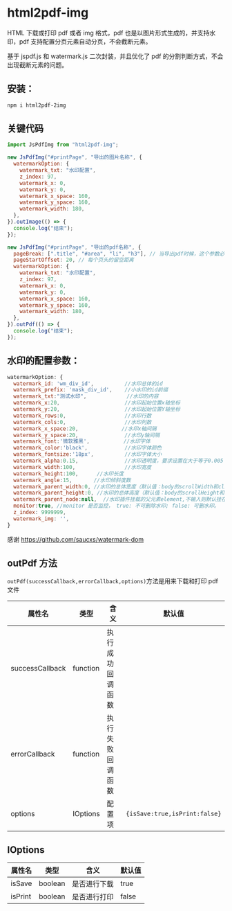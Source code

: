 # html2pdf-img

HTML 下载或打印 pdf 或者 img 格式，pdf 也是以图片形式生成的，并支持水印，pdf 支持配置分页元素自动分页，不会截断元素。

基于 jspdf.js 和 watermark.js 二次封装，并且优化了 pdf 的分割判断方式，不会出现截断元素的问题。

## 安装：

```bash
npm i html2pdf-2img
```

## 关键代码

```js
import JsPdfImg from "html2pdf-img";

new JsPdfImg("#printPage", "导出的图片名称", {
  watermarkOption: {
    watermark_txt: "水印配置",
    z_index: 97,
    watermark_x: 0,
    watermark_y: 0,
    watermark_x_space: 160,
    watermark_y_space: 160,
    watermark_width: 180,
  },
}).outImage(() => {
  console.log("结束");
});

new JsPdfImg("#printPage", "导出的pdf名称", {
  pageBreak: [".title", "#area", "li", "h3"], // 当导出pdf时候，这个参数必填
  pageStartOffset: 20, // 每个页头的留空距离
  watermarkOption: {
    watermark_txt: "水印配置",
    z_index: 97,
    watermark_x: 0,
    watermark_y: 0,
    watermark_x_space: 160,
    watermark_y_space: 160,
    watermark_width: 180,
  },
}).outPdf(() => {
  console.log("结束");
});
```

## 水印的配置参数：

```js
watermarkOption: {
  watermark_id: 'wm_div_id',          //水印总体的id
  watermark_prefix: 'mask_div_id',    //小水印的id前缀
  watermark_txt:"测试水印",             //水印的内容
  watermark_x:20,                     //水印起始位置x轴坐标
  watermark_y:20,                     //水印起始位置Y轴坐标
  watermark_rows:0,                   //水印行数
  watermark_cols:0,                   //水印列数
  watermark_x_space:20,              //水印x轴间隔
  watermark_y_space:20,               //水印y轴间隔
  watermark_font:'微软雅黑',           //水印字体
  watermark_color:'black',            //水印字体颜色
  watermark_fontsize:'18px',          //水印字体大小
  watermark_alpha:0.15,               //水印透明度，要求设置在大于等于0.005
  watermark_width:100,                //水印宽度
  watermark_height:100,      //水印长度
  watermark_angle:15,       //水印倾斜度数
  watermark_parent_width:0, //水印的总体宽度（默认值：body的scrollWidth和clientWidth的较大值）
  watermark_parent_height:0, //水印的总体高度（默认值：body的scrollHeight和clientHeight的较大值）
  watermark_parent_node:null,  //水印插件挂载的父元素element,不输入则默认挂在body上
  monitor:true, //monitor 是否监控， true: 不可删除水印; false: 可删水印。
  z_index: 9999999,
  watermark_img: '',
}
```

感谢 https://github.com/saucxs/watermark-dom

## outPdf 方法

`outPdf(successCallback,errorCallback,options)`方法是用来下载和打印 pdf 文件

| 属性名          | 类型     | 含义             | 默认值                        |
| --------------- | -------- | ---------------- | ----------------------------- |
| successCallback | function | 执行成功回调函数 |                               |
| errorCallback   | function | 执行失败回调函数 |                               |
| options         | IOptions | 配置项           | `{isSave:true,isPrint:false}` |

## IOptions

| 属性名  | 类型    | 含义         | 默认值 |
| ------- | ------- | ------------ | ------ |
| isSave  | boolean | 是否进行下载 | true   |
| isPrint | boolean | 是否进行打印 | false  |
